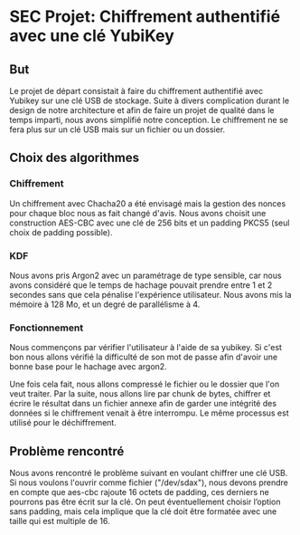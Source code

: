 # SEC Projet: Chiffrement authentifié avec une clé YubiKey

## But

Le projet de départ consistait à faire du chiffrement authentifié avec Yubikey sur une clé USB de stockage. Suite à divers complication durant le design de notre architecture et afin de faire un projet de qualité dans le temps imparti, nous avons simplifié notre conception. Le chiffrement ne se fera plus sur un clé USB mais sur un fichier ou un dossier.

## Choix des algorithmes

### Chiffrement 

Un chiffrement avec Chacha20 a été envisagé mais la gestion des nonces pour chaque bloc nous as fait changé d'avis. Nous avons choisit une construction AES-CBC avec une clé de 256 bits et un padding PKCS5 (seul choix de padding possible).  

### KDF

Nous avons pris Argon2 avec un paramétrage de type sensible, car nous avons considéré que le temps de hachage pouvait prendre entre 1 et 2 secondes sans que cela pénalise l'expérience utilisateur. Nous avons mis la mémoire à 128 Mo,  et un degré de parallélisme à 4. 

### Fonctionnement 

Nous commençons par vérifier l'utilisateur à l'aide de sa yubikey. Si c'est bon nous allons vérifié la difficulté de son mot de passe afin d'avoir une bonne base pour le hachage avec argon2. 

Une fois cela fait, nous allons compressé le fichier ou le dossier que l'on veut traiter. Par la suite, nous allons lire par chunk de bytes, chiffrer et écrire le résultat dans un fichier annexe afin de garder une intégrité des données si le chiffrement venait à être interrompu. Le même processus est utilisé pour le déchiffrement.

## Problème rencontré

Nous avons rencontré le problème suivant en voulant chiffrer une clé USB. Si nous voulons l'ouvrir comme fichier ("/dev/sdax"), nous devons prendre en compte que aes-cbc rajoute 16 octets de padding, ces derniers ne pourrons pas être écrit sur la clé. On peut éventuellement choisir l’option sans padding, mais cela implique que la clé doit être formatée avec une taille qui est multiple de 16. 
